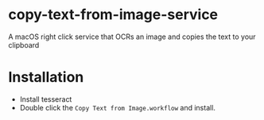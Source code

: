# copy-text-from-image-service
A macOS right click service that OCRs an image and copies the text to your clipboard

# Installation
- Install tesseract
- Double click the `Copy Text from Image.workflow` and install.